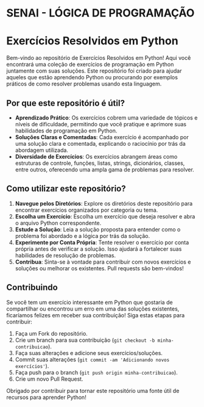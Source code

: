 # SENAI - LÓGICA DE PROGRAMAÇÃO
# Exercícios Resolvidos em Python

Bem-vindo ao repositório de Exercícios Resolvidos em Python! Aqui você encontrará uma coleção de exercícios de programação em Python juntamente com suas soluções. Este repositório foi criado para ajudar aqueles que estão aprendendo Python ou procurando por exemplos práticos de como resolver problemas usando esta linguagem.

## Por que este repositório é útil?

- **Aprendizado Prático**: Os exercícios cobrem uma variedade de tópicos e níveis de dificuldade, permitindo que você pratique e aprimore suas habilidades de programação em Python.
- **Soluções Claras e Comentadas**: Cada exercício é acompanhado por uma solução clara e comentada, explicando o raciocínio por trás da abordagem utilizada.
- **Diversidade de Exercícios**: Os exercícios abrangem áreas como estruturas de controle, funções, listas, strings, dicionários, classes, entre outros, oferecendo uma ampla gama de problemas para resolver.

## Como utilizar este repositório?

1. **Navegue pelos Diretórios**: Explore os diretórios deste repositório para encontrar exercícios organizados por categoria ou tema.
2. **Escolha um Exercício**: Escolha um exercício que deseja resolver e abra o arquivo Python correspondente.
3. **Estude a Solução**: Leia a solução proposta para entender como o problema foi abordado e a lógica por trás da solução.
4. **Experimente por Conta Própria**: Tente resolver o exercício por conta própria antes de verificar a solução. Isso ajudará a fortalecer suas habilidades de resolução de problemas.
5. **Contribua**: Sinta-se à vontade para contribuir com novos exercícios e soluções ou melhorar os existentes. Pull requests são bem-vindos!

## Contribuindo

Se você tem um exercício interessante em Python que gostaria de compartilhar ou encontrou um erro em uma das soluções existentes, ficaríamos felizes em receber sua contribuição! Siga estas etapas para contribuir:

1. Faça um Fork do repositório.
2. Crie um branch para sua contribuição (`git checkout -b minha-contribuicao`).
3. Faça suas alterações e adicione seus exercícios/soluções.
4. Commit suas alterações (`git commit -am 'Adicionando novos exercícios'`).
5. Faça push para o branch (`git push origin minha-contribuicao`).
6. Crie um novo Pull Request.

Obrigado por contribuir para tornar este repositório uma fonte útil de recursos para aprender Python!
